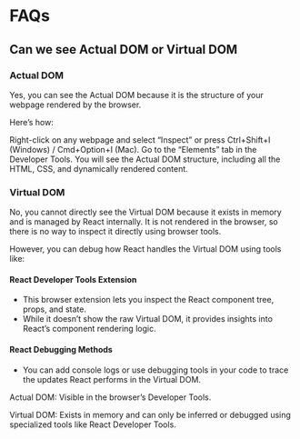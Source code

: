 # FAQs

## Can we see Actual DOM or Virtual DOM

### Actual DOM

Yes, you can see the Actual DOM because it is the structure of your webpage rendered by the browser.

Here’s how:

Right-click on any webpage and select “Inspect” or press Ctrl+Shift+I (Windows) / Cmd+Option+I (Mac).
Go to the “Elements” tab in the Developer Tools.
You will see the Actual DOM structure, including all the HTML, CSS, and dynamically rendered content.

### Virtual DOM

No, you cannot directly see the Virtual DOM because it exists in memory and is managed by React internally.
It is not rendered in the browser, so there is no way to inspect it directly using browser tools.

However, you can debug how React handles the Virtual DOM using tools like:

#### React Developer Tools Extension

- This browser extension lets you inspect the React component tree, props, and state.
- While it doesn’t show the raw Virtual DOM, it provides insights into React’s component rendering logic.

#### React Debugging Methods

- You can add console logs or use debugging tools in your code to trace the updates React performs in the Virtual DOM.

Actual DOM: Visible in the browser’s Developer Tools.

Virtual DOM: Exists in memory and can only be inferred or debugged using specialized tools like React Developer Tools.
